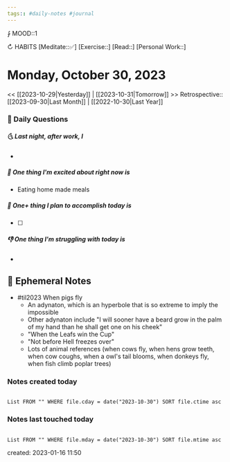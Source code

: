 ```yaml
---
tags:: #daily-notes #journal
---
```


⨑ MOOD::1

↻ HABITS
[Meditate::✅]
[Exercise::]
[Read::]
[Personal Work::]

# Monday, October 30, 2023

\<\< [[2023-10-29|Yesterday]] | [[2023-10-31|Tomorrow]] >>
Retrospective:: [[2023-09-30|Last Month]] | [[2022-10-30|Last Year]]

### 📅 Daily Questions

##### 🌜 Last night, after work, I

-

##### 🙌 One thing I'm excited about right now is

- Eating home made meals

##### 🚀 One+ thing I plan to accomplish today is

- [ ]

##### 👎 One thing I'm struggling with today is

-

## 📝 Ephemeral Notes

- #til2023 When pigs fly
	- An adynaton, which is an hyperbole that is so extreme to imply the impossible
	- Other adynaton include "I will sooner have a beard grow in the palm of my hand than he shall get one on his cheek"
	- "When the Leafs win the Cup"
	- "Not before Hell freezes over"
	- Lots of animal references (when cows fly, when hens grow teeth, when cow coughs, when a owl's tail blooms, when donkeys fly, when fish climb poplar trees)

### Notes created today

```dataview

List FROM "" WHERE file.cday = date("2023-10-30") SORT file.ctime asc

```

### Notes last touched today

```dataview

List FROM "" WHERE file.mday = date("2023-10-30") SORT file.mtime asc

```

created: 2023-01-16 11:50
